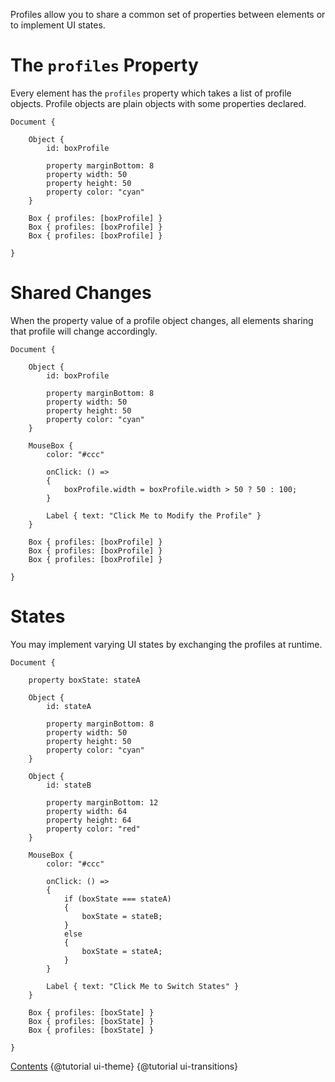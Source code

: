 Profiles allow you to share a common set of properties between elements or
to implement UI states.

# The `profiles` Property

Every element has the `profiles` property which takes a list of profile objects.
Profile objects are plain objects with some properties declared.

```
Document {

    Object {
        id: boxProfile

        property marginBottom: 8
        property width: 50
        property height: 50
        property color: "cyan"
    }

    Box { profiles: [boxProfile] }
    Box { profiles: [boxProfile] }
    Box { profiles: [boxProfile] }
    
}
```

# Shared Changes

When the property value of a profile object changes, all elements sharing that profile
will change accordingly.

```
Document {

    Object {
        id: boxProfile

        property marginBottom: 8
        property width: 50
        property height: 50
        property color: "cyan"
    }

    MouseBox {
        color: "#ccc"
        
        onClick: () =>
        {
            boxProfile.width = boxProfile.width > 50 ? 50 : 100;
        }
        
        Label { text: "Click Me to Modify the Profile" }
    }

    Box { profiles: [boxProfile] }
    Box { profiles: [boxProfile] }
    Box { profiles: [boxProfile] }
    
}
```

# States

You may implement varying UI states by exchanging the profiles at runtime.

```
Document {

    property boxState: stateA

    Object {
        id: stateA

        property marginBottom: 8
        property width: 50
        property height: 50
        property color: "cyan"
    }

    Object {
        id: stateB

        property marginBottom: 12
        property width: 64
        property height: 64
        property color: "red"
    }

    MouseBox {
        color: "#ccc"
        
        onClick: () =>
        {
            if (boxState === stateA)
            {
                boxState = stateB;
            }
            else
            {
                boxState = stateA;
            }
        }
        
        Label { text: "Click Me to Switch States" }
    }

    Box { profiles: [boxState] }
    Box { profiles: [boxState] }
    Box { profiles: [boxState] }
    
}
```

<div class="navstrip">
<span class="go-home"><a href="index.html">Contents</a></span>
<span class="go-previous">{@tutorial ui-theme}</span>
<span class="go-next">{@tutorial ui-transitions}</span>
</div>